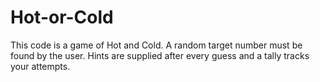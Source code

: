 # Hot-or-Cold
This code is a game of Hot and Cold.
A random target number must be found by the user.
Hints are supplied after every guess and a tally tracks your attempts.
